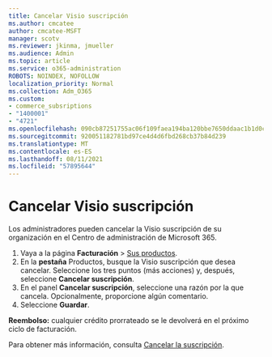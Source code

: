 ```yaml
---
title: Cancelar Visio suscripción
ms.author: cmcatee
author: cmcatee-MSFT
manager: scotv
ms.reviewer: jkinma, jmueller
ms.audience: Admin
ms.topic: article
ms.service: o365-administration
ROBOTS: NOINDEX, NOFOLLOW
localization_priority: Normal
ms.collection: Adm_O365
ms.custom:
- commerce_subsriptions
- "1400001"
- "4721"
ms.openlocfilehash: 090cb87251755ac06f109faea194ba120bbe7650ddaac1b1d0cdea19a0f0a7a6
ms.sourcegitcommit: 920051182781bd97ce4d4d6fbd268cb37b84d239
ms.translationtype: MT
ms.contentlocale: es-ES
ms.lasthandoff: 08/11/2021
ms.locfileid: "57895644"
---
```

# <a name="cancel-visio-subscription"></a>Cancelar Visio suscripción

Los administradores pueden cancelar la Visio suscripción de su organización en el Centro de administración de Microsoft 365.

1. Vaya a la página **Facturación** \> [Sus productos](https://go.microsoft.com/fwlink/p/?linkid=842054).
2. En la **pestaña** Productos, busque la Visio suscripción que desea cancelar. Seleccione los tres puntos (más acciones) y, después, seleccione **Cancelar suscripción**.
3. En el panel **Cancelar suscripción**, seleccione una razón por la que cancela. Opcionalmente, proporcione algún comentario.
4. Seleccione **Guardar**.

**Reembolso:** cualquier crédito prorrateado se le devolverá en el próximo ciclo de facturación.

Para obtener más información, consulta [Cancelar la suscripción](https://docs.microsoft.com/microsoft-365/commerce/subscriptions/cancel-your-subscription).